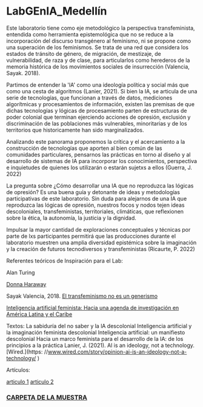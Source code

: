 # LabGEnIA_Medellín

Este laboratorio tiene como eje metodológico la perspectiva transfeminista, entendida como herramienta epistemológica que no se reduce a la incorporación del discurso transgénero al feminismo, ni se propone como una superación de los feminismos. Se trata de una red que considera los estados de tránsito de género, de migración, de mestizaje, de vulnerabilidad, de raza y de clase, para articularlos como herederos de la memoria histórica de los movimientos sociales de insurrección (Valencia, Sayak. 2018).

Partimos de entender la 'lA' como una ideología política y social más que como una cesta de algoritmos (Lanier, 2021). Si bien la IA, se articula de una serie de tecnologías, que funcionan a través de datos, mediciones algorítmicas y procesamientos de información, existen las premisas de que dichas tecnologías y lógicas de procesamiento parten de estructuras de poder colonial que terminan ejerciendo acciones de opresión, exclusión y discriminación de las poblaciones más vulnerables, minoritarias y de los territorios que historicamente han sido marginalizados. 

Analizando este panorama proponemos la crítica y el acercamiento a la construcción de tecnologías que aporten al bien común de las comunidades particulares, pensarnos las prácticas en torno al diseño y al desarrollo de sistemas de IA para incorporar los conocimientos, perspectiva e inquietudes de quienes los utilizarán o estarán sujetxs a ellos (Guerra, J. 2022)

La pregunta sobre ¿Cómo desarrollar una IA que no reproduzca las lógicas de opresión? Es una buena guía y detonante de ideas y metodologías participativas de este laboratorio. Sin duda para alejarnos de una IA que reproduzca las lógicas de opresión, nuestros focos y nodos tejen ideas descoloniales, transfeministas, territoriales, climáticas, que reflexionen sobre la ética, la autonomía, la justicia y la dignidad. 

Impulsar la mayor cantidad de exploraciones conceptuales y técnicas por parte de lxs participantes permitirá que las producciones durante el laboratorio muestren una amplia diversidad epistémica sobre la imaginación y la creación de futuros tecnodiversos y transfeministas (Ricaurte, P. 2022)


Referentes teóricos de Inspiración para el Lab: 

Alan Turing

[Donna Haraway](https://xenero.webs.uvigo.es/profesorado/beatriz_suarez/ciborg.pdf)

Sayak Valencia, 2018.  [El transfeminismo no es un generismo](https://www.scielo.cl/scielo.php?script=sci_arttext&pid=S0719-36962018000200027#:~:text=Al%20igual%20que%20otros%20movimientos,o%20dialogar%20con%20el%20Estado)  

[Inteligencia artificial feminista: Hacia una agenda de investigación en América Latina y el Caribe](https://archive.org/details/inteligencia-artificial-feminista/page/n1/mode/2up?view=theater) 

Textos: 
La sabiduría del no saber y la lA descolonial
Inteligencia artificial y la imaginación feminista descolonial
Inteligencia artificial: un manifiesto descolonial
Hacia un marco feminista para el desarrollo de la IA: de los principios a la práctica 
Lanier, J. (2021). Al is an ideology, not a technology. [Wired.](https: //www.wired.com/story/opinion-ai-is-an-ideology-not-a-technology/ )


Artículos:

[articulo 1](https://vientosur.info/descolonizando-la-inteligencia-artificial-un-enfoque-transfeminista/)
[articulo 2](https://www.unesco.org/es/articles/nuevo-informe-de-la-unesco-sobre-inteligencia-artificial-e-igualdad-de-genero)


### [CARPETA DE LA MUESTRA](https://drive.google.com/drive/folders/1zWLzwZLo24YQVoENwso3ldE27dlqjdgW)
